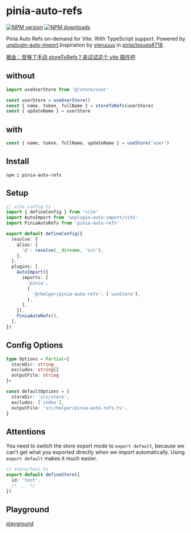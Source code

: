 # pinia-auto-refs

[![NPM version](https://img.shields.io/npm/v/pinia-auto-refs?color=a1b858&label=)](https://www.npmjs.com/package/pinia-auto-refs)
[![NPM downloads](https://img.shields.io/npm/dm/pinia-auto-refs.svg?style=flat)](https://npmjs.com/package/pinia-auto-refs)

Pinia Auto Refs on-demand for Vite. With TypeScript support. Powered by [unplugin-auto-import](https://github.com/antfu/unplugin-auto-import).Inspiration by [vieruuuu](https://github.com/vieruuuu) in [pinia/issues#718](https://github.com/vuejs/pinia/issues/718).

[掘金：受够了手动 storeToRefs？来试试这个 vite 插件吧](https://juejin.cn/post/7097893752030625828/)

## without

```ts
import useUserStore from '@/store/user'

const userStore = useUserStore()
const { name, token, fullName } = storeToRefs(userStore)
const { updateName } = userStore
```

## with

```ts
const { name, token, fullName, updateName } = useStore('user')
```

## Install

`npm i pinia-auto-refs`

## Setup

```ts
// vite.config.ts
import { defineConfig } from 'vite'
import AutoImport from 'unplugin-auto-import/vite'
import PiniaAutoRefs from 'pinia-auto-refs'

export default defineConfig({
  resolve: {
    alias: {
      '@': resolve(__dirname, 'src'),
    },
  },
  plugins: [
    AutoImport({
      imports: [
        'pinia',
        {
          '@/helper/pinia-auto-refs': ['useStore'],
        },
      ],
    }),
    PiniaAutoRefs(),
  ],
})
```

## Config Options

```ts
type Options = Partial<{
  storeDir: string
  excludes: string[]
  outputFile: string
}>

const defaultOptions = {
  storeDir: 'src/store',
  excludes: ['index'],
  outputFile: 'src/helper/pinia-auto-refs.ts',
}
```

## Attentions

You need to switch the store export mode to `export default`, because we can't get what you exported directly when we import automatically. Using `export default` makes it much easier.

```ts
// store/test.ts
export default defineStore({
  id: 'test',
  /* ... */
})
```
## Playground

[playground](stackblitz.com/edit/vitejs-vite-rf7juf)
